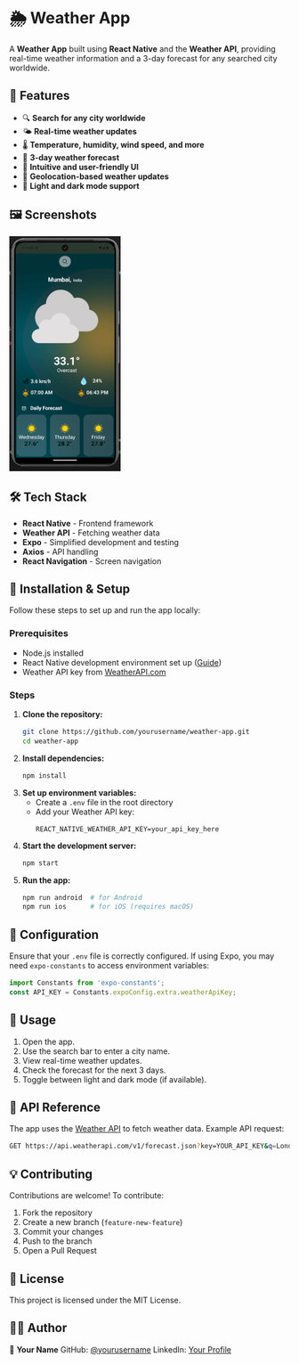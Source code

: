 # 🌦 Weather App

A **Weather App** built using **React Native** and the **Weather API**, providing real-time weather information and a 3-day forecast for any searched city worldwide.

## 📌 Features

- 🔍 **Search for any city worldwide**
- 🌤 **Real-time weather updates**
- 🌡 **Temperature, humidity, wind speed, and more**
- 📅 **3-day weather forecast**
- 🎨 **Intuitive and user-friendly UI**
- 📍 **Geolocation-based weather updates**
- 🌙 **Light and dark mode support**

## 🖼 Screenshots

<img src="assets/SS_APP.png" alt="App Screenshot" width="200"/>

## 🛠 Tech Stack

- **React Native** - Frontend framework
- **Weather API** - Fetching weather data
- **Expo** - Simplified development and testing
- **Axios** - API handling
- **React Navigation** - Screen navigation

## 🚀 Installation & Setup

Follow these steps to set up and run the app locally:

### Prerequisites

- Node.js installed
- React Native development environment set up ([Guide](https://reactnative.dev/docs/environment-setup))
- Weather API key from [WeatherAPI.com](https://www.weatherapi.com/)

### Steps

1. **Clone the repository:**
   ```sh
   git clone https://github.com/yourusername/weather-app.git
   cd weather-app
   ```
2. **Install dependencies:**
   ```sh
   npm install
   ```
3. **Set up environment variables:**
   - Create a `.env` file in the root directory
   - Add your Weather API key:
     ```env
     REACT_NATIVE_WEATHER_API_KEY=your_api_key_here
     ```
4. **Start the development server:**
   ```sh
   npm start
   ```
5. **Run the app:**
   ```sh
   npm run android  # for Android
   npm run ios      # for iOS (requires macOS)
   ```

## 🔧 Configuration

Ensure that your `.env` file is correctly configured. If using Expo, you may need `expo-constants` to access environment variables:

```js
import Constants from 'expo-constants';
const API_KEY = Constants.expoConfig.extra.weatherApiKey;
```

## 🏃 Usage

1. Open the app.
2. Use the search bar to enter a city name.
3. View real-time weather updates.
4. Check the forecast for the next 3 days.
5. Toggle between light and dark mode (if available).

## 🔗 API Reference

The app uses the [Weather API](https://www.weatherapi.com/) to fetch weather data. Example API request:

```sh
GET https://api.weatherapi.com/v1/forecast.json?key=YOUR_API_KEY&q=London&days=3
```

## 💡 Contributing

Contributions are welcome! To contribute:

1. Fork the repository
2. Create a new branch (`feature-new-feature`)
3. Commit your changes
4. Push to the branch
5. Open a Pull Request

## 📝 License

This project is licensed under the MIT License.

## 👨‍💻 Author

👤 **Your Name**
GitHub: [@yourusername](https://github.com/yourusername)
LinkedIn: [Your Profile](https://www.linkedin.com/in/yourprofile/)

